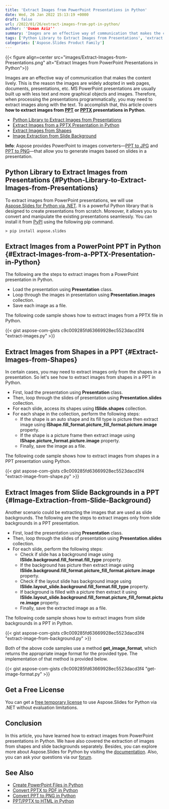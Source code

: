 ```yaml
---
title: 'Extract Images from PowerPoint Presentations in Python'
date: Wed, 26 Jan 2022 15:13:19 +0000
draft: false
url: /2022/01/26/extract-images-from-ppt-in-python/
author: ''Usman Aziz''
summary: 'Images are an effective way of communication that makes the content lively. This is the reason the images are widely adopted in web pages, documents, presentations, etc. MS PowerPoint presentations are usually built up with less text and more graphical objects and images. Therefore, when processing the presentations programmatically, you may need to extract images along with the text. To accomplish that, this article covers **how to extract images from [PPT][1] or [PPTX][2] presentations in Python**.'
tags: ['Python Library to Extract Images from Presentations', 'extract images from ppt in python', 'extract images from presentations in python', 'python image extractor for powerpoint']
categories: ['Aspose.Slides Product Family']
---
```




{{< figure align=center src="images/Extract-Images-from-Presentations.png" alt="Extract Images from PowerPoint Presentations in Python">}}


Images are an effective way of communication that makes the content lively. This is the reason the images are widely adopted in web pages, documents, presentations, etc. MS PowerPoint presentations are usually built up with less text and more graphical objects and images. Therefore, when processing the presentations programmatically, you may need to extract images along with the text. To accomplish that, this article covers **how to extract images from [PPT][3] or [PPTX][4] presentations in Python**.

*   [Python Library to Extract Images from Presentations][5]
*   [Extract Images from a PPTX Presentation in Python][6]
*   [Extract Images from Shapes][7]
*   [Image Extraction from Slide Background][8]

**Info**: Aspose provides PowerPoint to images converters—[PPT to JPG][9] and [PPT to PNG][10]—that allow you to generate images based on slides in a presentation.

## Python Library to Extract Images from Presentations {#Python-Library-to-Extract-Images-from-Presentations}

To extract images from PowerPoint presentations, we will use [Aspose.Slides for Python via .NET][11]. It is a powerful Python library that is designed to create presentations from scratch. Moreover, it allows you to convert and manipulate the existing presentations seamlessly. You can install it from [PyPI][12] using the following pip command.

```
> pip install aspose.slides
```

## Extract Images from a PowerPoint PPT in Python {#Extract-Images-from-a-PPTX-Presentation-in-Python}

The following are the steps to extract images from a PowerPoint presentation in Python.

*   Load the presentation using **Presentation** class.
*   Loop through the images in presentation using **Presentation.images** collection.
*   Save each image as a file.

The following code sample shows how to extract images from a PPTX file in Python.

{{< gist aspose-com-gists c9c009285fd63669928ec5523dacd3f4 "extract-images.py" >}}

## Extract Images from Shapes in a PPT {#Extract-Images-from-Shapes}

In certain cases, you may need to extract images only from the shapes in a presentation. So let's see how to extract images from shapes in a PPT in Python.

*   First, load the presentation using **Presentation** class.
*   Then, loop through the slides of presentation using **Presentation.slides** collection.
*   For each slide, access its shapes using **ISlide.shapes** collection.
*   For each shape in the collection, perform the following steps:
    *   If the shape is an auto shape and its fill type is picture then extract image using **IShape.fill\_format.picture\_fill\_format.picture.image** property.
    *   If the shape is a picture frame then extract image using **IShape.picture\_format.picture.image** property.
    *   Finally, save the image as a file.

The following code sample shows how to extract images from shapes in a PPT presentation using Python.

{{< gist aspose-com-gists c9c009285fd63669928ec5523dacd3f4 "extract-image-from-shape.py" >}}

## Extract Images from Slide Backgrounds in a PPT {#Image-Extraction-from-Slide-Background}

Another scenario could be extracting the images that are used as slide backgrounds. The following are the steps to extract images only from slide backgrounds in a PPT presentation.

*   First, load the presentation using **Presentation** class.
*   Then, loop through the slides of presentation using **Presentation.slides** collection.
*   For each slide, perform the following steps:
    *   Check if slide has a background image using **ISlide.background.fill\_format.fill\_type** property.
    *   If the background has picture then extract image using **ISlide.background.fill\_format.picture\_fill\_format.picture.image** property.
    *   Check if the layout slide has background image using **ISlide.layout\_slide.background.fill\_format.fill\_type** property.
    *   If background is filled with a picture then extract it using **ISlide.layout\_slide.background.fill\_format.picture\_fill\_format.picture.image** property.
    *   Finally, save the extracted image as a file.

The following code sample shows how to extract images from slide backgrounds in a PPT in Python.

{{< gist aspose-com-gists c9c009285fd63669928ec5523dacd3f4 "extract-image-from-background.py" >}}

Both of the above code samples use a method **get\_image\_format**, which returns the appropriate image format for the provided type. The implementation of that method is provided below.

{{< gist aspose-com-gists c9c009285fd63669928ec5523dacd3f4 "get-image-format.py" >}}

## Get a Free License

You can get a [free temporary license][13] to use Aspose.Slides for Python via .NET without evaluation limitations.

## Conclusion

In this article, you have learned how to extract images from PowerPoint presentations in Python. We have also covered the extraction of images from shapes and slide backgrounds separately. Besides, you can explore more about Aspose.Slides for Python by visiting the [documentation][14]. Also, you can ask your questions via our [forum][15].

## See Also

*   [Create PowerPoint Files in Python][16]
*   [Convert PPTX to PDF in Python][17]
*   [Convert PPT to PNG in Python][18]
*   [PPT/PPTX to HTML in Python][19]




[1]: https://docs.fileformat.com/presentation/ppt/
[2]: https://docs.fileformat.com/presentation/pptx/
[3]: https://docs.fileformat.com/presentation/ppt/
[4]: https://docs.fileformat.com/presentation/pptx/
[5]: #Python-Library-to-Extract-Images-from-Presentations
[6]: #Extract-Images-from-a-PPTX-Presentation-in-Python
[7]: #Extract-Images-from-Shapes
[8]: #Image-Extraction-from-Slide-Background
[9]: https://products.aspose.app/slides/conversion/ppt-to-jpg
[10]: https://products.aspose.app/slides/conversion/ppt-to-png
[11]: https://products.aspose.com/slides/python-net
[12]: https://pypi.org/project/aspose.slides/
[13]: https://purchase.aspose.com/temporary-license
[14]: https://docs.aspose.com/slides/python-net
[15]: https://forum.aspose.com/
[16]: https://blog.aspose.com/2021/12/31/create-powerpoint-presentations-in-python/
[17]: https://blog.aspose.com/2021/12/28/convert-pptx-ppt-to-pdf-python/
[18]: https://blog.aspose.com/2021/12/29/convert-ppt-to-png-in-python/
[19]: https://blog.aspose.com/2021/12/16/convert-ppt-to-html-in-python/




